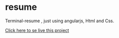 # resume
Terminal-resume , just using angularjs, Html and Css.

[Click here to se live this project](http://favianioel.github.io/resume)
